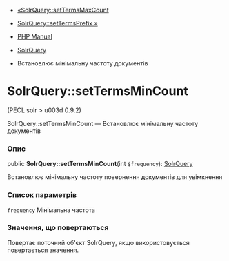 - [«SolrQuery::setTermsMaxCount](solrquery.settermsmaxcount.md)
- [SolrQuery::setTermsPrefix »](solrquery.settermsprefix.md)

- [PHP Manual](index.md)
- [SolrQuery](class.solrquery.md)
- Встановлює мінімальну частоту документів

# SolrQuery::setTermsMinCount

(PECL solr \> u003d 0.9.2)

SolrQuery::setTermsMinCount — Встановлює мінімальну частоту
документів

### Опис

public **SolrQuery::setTermsMinCount**(int `$frequency`):
[SolrQuery](class.solrquery.md)

Встановлює мінімальну частоту повернення документів для увімкнення

### Список параметрів

`frequency`
Мінімальна частота

### Значення, що повертаються

Повертає поточний об'єкт SolrQuery, якщо використовується повертається
значення.

